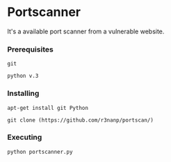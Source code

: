 # Portscanner
It's a available port scanner from a vulnerable website.

### Prerequisites

```
git

python v.3

```

### Installing

```
apt-get install git Python

git clone (https://github.com/r3nanp/portscan/)

```
### Executing 
```
python portscanner.py
```
